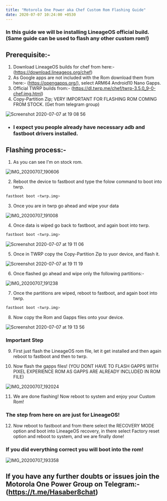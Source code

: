 ```yaml
---
title: "Motorola One Power aka Chef Custom Rom Flashing Guide"
date: 2020-07-07 10:24:00 +0530
---
```


### In this guide we will be installing LineageOS official build. (Same guide can be used to flash any other custom rom!)

## Prerequisite:-

1. Download LineageOS builds for chef from here:- (https://download.lineageos.org/chef)
2. As Google apps are not included with the Rom download them from here:- (https://opengapps.org/), select ARM64 Android10 Nano Gapps.
3. Official TWRP builds from:- (https://dl.twrp.me/chef/twrp-3.5.0_9-0-chef.img.html)
4. Copy-Partition Zip; VERY IMPORTANT FOR FLASHING ROM COMING FROM STOCK. (Get from telegram group)

![Screenshot 2020-07-07 at 19 08 56](https://user-images.githubusercontent.com/43720061/86805570-9a52d000-c095-11ea-8375-878d876ab01d.png)

* ### I expect you people already have necessary adb and fastboot drivers installed.

## Flashing process:-
1. As you can see I'm on stock rom.

![IMG_20200707_190606](https://user-images.githubusercontent.com/43720061/86801637-de43d600-c091-11ea-82b8-bb268b1c8efc.jpg)

2. Reboot the device to fastboot and type the folow command to boot into twrp.
```bash
fastboot boot <twrp.img>
```

3. Once you are in twrp go ahead and wipe your data

![IMG_20200707_191008](https://user-images.githubusercontent.com/43720061/86809655-b6587080-c099-11ea-80bc-350f6498860b.jpg)

4. Once data is wiped go back to fastboot, and again boot into twrp.
```bash
fastboot boot <twrp.img>
```
![Screenshot 2020-07-07 at 19 11 06](https://user-images.githubusercontent.com/43720061/86809874-f7508500-c099-11ea-85fb-3bd938d19b10.png)

5. Once in TWRP copy the Copy-Partition Zip to yuor device, and flash it.

![Screenshot 2020-07-07 at 19 11 19](https://user-images.githubusercontent.com/43720061/86810013-1ea75200-c09a-11ea-97ba-2422362705ee.png)

6. Once flashed go ahead and wipe only the following partitions:- 

![IMG_20200707_191238](https://user-images.githubusercontent.com/43720061/86810284-6332ed80-c09a-11ea-9b83-49add0f36802.jpg)

7. Once the partitions are wiped, reboot to fastboot, and again boot into twrp.
```bash
fastboot boot <twrp.img>
```

8. Now copy the Rom and Gapps files onto your device.

![Screenshot 2020-07-07 at 19 13 56](https://user-images.githubusercontent.com/43720061/86810668-c9b80b80-c09a-11ea-9a1b-0017c7f849a8.png)

### Important Step

9. First just flash the LineageOS rom file, let it get installed and then again reboot to fastboot and then to twrp. 

10. Now flash the gapps files! (YOU DONT HAVE TO FLASH GAPPS WITH PIXEL EXPERIENCE ROM AS GAPPS ARE ALREADY INCLUDED IN ROM FILE)

![IMG_20200707_192024](https://user-images.githubusercontent.com/43720061/86810996-113e9780-c09b-11ea-808b-3c7f390116a1.jpg)

11. We are done flashing! Now reboot to system and enjoy your Custom Rom!

### The step from here on are just for LineageOS!

12. Now reboot to fastboot and from there select the RECOVERY MODE option and boot into LineageOS recovery, in there select Factory reset option and reboot to system, and we are finally done!

### If you did everything correct you will boot into the rom!

![IMG_20200707_193358](https://user-images.githubusercontent.com/43720061/86811764-e86ad200-c09b-11ea-8926-fcee2e744188.jpg)

## If you have any further doubts or issues join the Motorola One Power Group on Telegram:- (https://t.me/Hasaber8chat)


